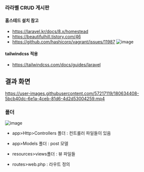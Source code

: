 ### 라라벨 CRUD 게시판

#### 홈스테드 설치 참고
- https://laravel.kr/docs/8.x/homestead
- https://beautifulhill.tistory.com/46
- https://github.com/hashicorp/vagrant/issues/11987
![image](https://user-images.githubusercontent.com/57217119/180633624-53837df2-afd6-405e-aa19-3238a6aeff98.png)

#### tailwindcss 적용
- https://tailwindcss.com/docs/guides/laravel


## 결과 화면
https://user-images.githubusercontent.com/57217119/180634408-5bcb40dc-6e1a-4ceb-81d6-4d2d53004259.mp4

### 폴더
![image](https://user-images.githubusercontent.com/57217119/180634577-7b506321-cc98-47bc-a80b-ed3ed1d012aa.png)

* app>Http>Controllers 폴더 
: 컨트롤러 파일들이 있음

* app>Models 폴더
: post 모델

* resources>views폴더 
: 뷰 파일들

* routes>web.php 
: 라우트 정의
